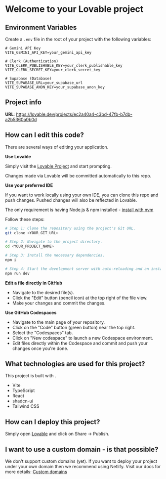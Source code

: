 # Welcome to your Lovable project

## Environment Variables

Create a `.env` file in the root of your project with the following variables:

```env
# Gemini API Key
VITE_GEMINI_API_KEY=your_gemini_api_key

# Clerk (Authentication)
VITE_CLERK_PUBLISHABLE_KEY=your_clerk_publishable_key
VITE_CLERK_SECRET_KEY=your_clerk_secret_key

# Supabase (Database)
VITE_SUPABASE_URL=your_supabase_url
VITE_SUPABASE_ANON_KEY=your_supabase_anon_key
```

## Project info

**URL**: https://lovable.dev/projects/ec2a40a4-c3bd-47fb-b7db-a2b5360a0b0d

## How can I edit this code?

There are several ways of editing your application.

**Use Lovable**

Simply visit the [Lovable Project](https://lovable.dev/projects/ec2a40a4-c3bd-47fb-b7db-a2b5360a0b0d) and start prompting.

Changes made via Lovable will be committed automatically to this repo.

**Use your preferred IDE**

If you want to work locally using your own IDE, you can clone this repo and push changes. Pushed changes will also be reflected in Lovable.

The only requirement is having Node.js & npm installed - [install with nvm](https://github.com/nvm-sh/nvm#installing-and-updating)

Follow these steps:

```sh
# Step 1: Clone the repository using the project's Git URL.
git clone <YOUR_GIT_URL>

# Step 2: Navigate to the project directory.
cd <YOUR_PROJECT_NAME>

# Step 3: Install the necessary dependencies.
npm i

# Step 4: Start the development server with auto-reloading and an instant preview.
npm run dev
```

**Edit a file directly in GitHub**

- Navigate to the desired file(s).
- Click the "Edit" button (pencil icon) at the top right of the file view.
- Make your changes and commit the changes.

**Use GitHub Codespaces**

- Navigate to the main page of your repository.
- Click on the "Code" button (green button) near the top right.
- Select the "Codespaces" tab.
- Click on "New codespace" to launch a new Codespace environment.
- Edit files directly within the Codespace and commit and push your changes once you're done.

## What technologies are used for this project?

This project is built with .

- Vite
- TypeScript
- React
- shadcn-ui
- Tailwind CSS

## How can I deploy this project?

Simply open [Lovable](https://lovable.dev/projects/ec2a40a4-c3bd-47fb-b7db-a2b5360a0b0d) and click on Share -> Publish.

## I want to use a custom domain - is that possible?

We don't support custom domains (yet). If you want to deploy your project under your own domain then we recommend using Netlify. Visit our docs for more details: [Custom domains](https://docs.lovable.dev/tips-tricks/custom-domain/)
```

